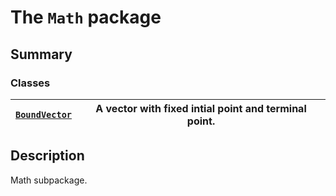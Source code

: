 <a id="module-ansys.mechanical.stubs.Ansys.Mechanical.Math"></a>

<a id="the-math-package"></a>

# The `Math` package

<a id="summary"></a>

## Summary

### Classes

| [`BoundVector`](BoundVector.md#BoundVector)   | A vector with fixed intial point and terminal point.   |
|-----------------------------------------------|--------------------------------------------------------|

<a id="description"></a>

## Description

Math subpackage.

<!-- !! processed by numpydoc !! -->
